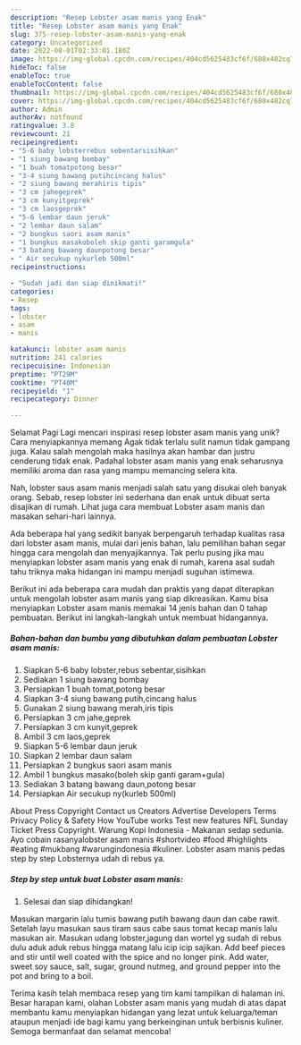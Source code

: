 ```yaml
---
description: "Resep Lobster asam manis yang Enak"
title: "Resep Lobster asam manis yang Enak"
slug: 375-resep-lobster-asam-manis-yang-enak
category: Uncategorized
date: 2022-08-01T02:33:01.180Z
image: https://img-global.cpcdn.com/recipes/404cd5625483cf6f/680x482cq70/lobster-asam-manis-foto-resep-utama.jpg
hideToc: false
enableToc: true
enableTocContent: false
thumbnail: https://img-global.cpcdn.com/recipes/404cd5625483cf6f/680x482cq70/lobster-asam-manis-foto-resep-utama.jpg
cover: https://img-global.cpcdn.com/recipes/404cd5625483cf6f/680x482cq70/lobster-asam-manis-foto-resep-utama.jpg
author: Admin
authorAv: notfound
ratingvalue: 3.8
reviewcount: 21
recipeingredient:
- "5-6 baby lobsterrebus sebentarsisihkan"
- "1 siung bawang bombay"
- "1 buah tomatpotong besar"
- "3-4 siung bawang putihcincang halus"
- "2 siung bawang merahiris tipis"
- "3 cm jahegeprek"
- "3 cm kunyitgeprek"
- "3 cm laosgeprek"
- "5-6 lembar daun jeruk"
- "2 lembar daun salam"
- "2 bungkus saori asam manis"
- "1 bungkus masakoboleh skip ganti garamgula"
- "3 batang bawang daunpotong besar"
- " Air secukup nykurleb 500ml"
recipeinstructions:

- "Sudah jadi dan siap dinikmati!"
categories:
- Resep
tags:
- lobster
- asam
- manis

katakunci: lobster asam manis 
nutrition: 241 calories
recipecuisine: Indonesian
preptime: "PT29M"
cooktime: "PT40M"
recipeyield: "1"
recipecategory: Dinner

---
```



Selamat Pagi Lagi mencari inspirasi resep lobster asam manis yang unik? Cara menyiapkannya memang Agak tidak terlalu sulit namun tidak gampang juga. Kalau salah mengolah maka hasilnya akan hambar dan justru cenderung tidak enak. Padahal lobster asam manis yang enak seharusnya memiliki aroma dan rasa yang mampu memancing selera kita.


Nah, lobster saus asam manis menjadi salah satu yang disukai oleh banyak orang. Sebab, resep lobster ini sederhana dan enak untuk dibuat serta disajikan di rumah. Lihat juga cara membuat Lobster asam manis dan masakan sehari-hari lainnya.

Ada beberapa hal yang sedikit banyak berpengaruh terhadap kualitas rasa dari lobster asam manis, mulai dari jenis bahan, lalu pemilihan bahan segar hingga cara mengolah dan menyajikannya. Tak perlu pusing jika mau menyiapkan lobster asam manis yang enak di rumah, karena asal sudah tahu triknya maka hidangan ini mampu menjadi suguhan istimewa.


Berikut ini ada beberapa cara mudah dan praktis yang dapat diterapkan untuk mengolah lobster asam manis yang siap dikreasikan. Kamu bisa menyiapkan Lobster asam manis memakai 14 jenis bahan dan 0 tahap pembuatan. Berikut ini langkah-langkah untuk membuat hidangannya.

<!--inarticleads1-->

##### Bahan-bahan dan bumbu yang dibutuhkan dalam pembuatan Lobster asam manis:

1. Siapkan 5-6 baby lobster,rebus sebentar,sisihkan
1. Sediakan 1 siung bawang bombay
1. Persiapkan 1 buah tomat,potong besar
1. Siapkan 3-4 siung bawang putih,cincang halus
1. Gunakan 2 siung bawang merah,iris tipis
1. Persiapkan 3 cm jahe,geprek
1. Persiapkan 3 cm kunyit,geprek
1. Ambil 3 cm laos,geprek
1. Siapkan 5-6 lembar daun jeruk
1. Siapkan 2 lembar daun salam
1. Persiapkan 2 bungkus saori asam manis
1. Ambil 1 bungkus masako(boleh skip ganti garam+gula)
1. Sediakan 3 batang bawang daun,potong besar
1. Persiapkan  Air secukup ny(kurleb 500ml)


About Press Copyright Contact us Creators Advertise Developers Terms Privacy Policy &amp; Safety How YouTube works Test new features NFL Sunday Ticket Press Copyright. Warung Kopi Indonesia - Makanan sedap sedunia. Ayo cobain rasanyalobster asam manis #shortvideo #food #highlights #eating #mukbang #warungindonesia #kuliner. Lobster asam manis pedas step by step Lobsternya udah di rebus ya. 

<!--inarticleads2-->

##### Step by step untuk buat Lobster asam manis:


1. Selesai dan siap dihidangkan!

Masukan margarin lalu tumis bawang putih bawang daun dan cabe rawit. Setelah layu masukan saus tiram saus cabe saus tomat kecap manis lalu masukan air. Masukan udang lobster,jagung dan wortel yg sudah di rebus dulu aduk aduk rebus hingga matang lalu icip icip sajikan. Add beef pieces and stir until well coated with the spice and no longer pink. Add water, sweet soy sauce, salt, sugar, ground nutmeg, and ground pepper into the pot and bring to a boil. 

Terima kasih telah membaca resep yang tim kami tampilkan di halaman ini. Besar harapan kami, olahan Lobster asam manis yang mudah di atas dapat membantu kamu menyiapkan hidangan yang lezat untuk keluarga/teman ataupun menjadi ide bagi kamu yang berkeinginan untuk berbisnis kuliner. Semoga bermanfaat dan selamat mencoba!
